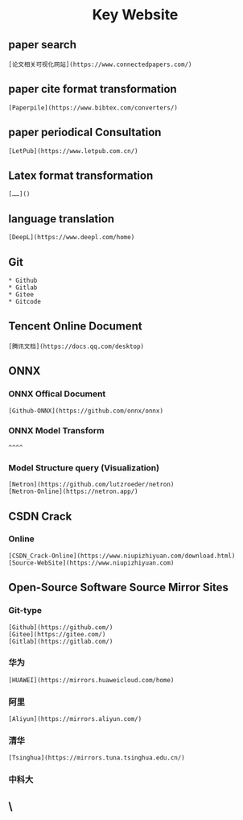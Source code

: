 <h1 align = "center"> Key Website </h1>

## paper search

    [论文相关可视化网站](https://www.connectedpapers.com/)

## paper cite format transformation

    [Paperpile](https://www.bibtex.com/converters/)

## paper periodical Consultation

    [LetPub](https://www.letpub.com.cn/)

## Latex format transformation

    [……]()

## language translation

    [DeepL](https://www.deepl.com/home)

## Git

    * Github
    * Gitlab
    * Gitee
    * Gitcode

## Tencent Online Document

    [腾讯文档](https://docs.qq.com/desktop)

## ONNX

### ONNX Offical Document

    [Github-ONNX](https://github.com/onnx/onnx)

### ONNX Model Transform

    ^^^^

### Model Structure query (Visualization)

    [Netron](https://github.com/lutzroeder/netron)
    [Netron-Online](https://netron.app/)

## CSDN Crack 

### Online

    [CSDN_Crack-Online](https://www.niupizhiyuan.com/download.html)
    [Source-WebSite](https://www.niupizhiyuan.com)

## Open-Source Software Source Mirror Sites

### Git-type

    [Github](https://github.com/)
    [Gitee](https://gitee.com/)
    [Gitlab](https://gitlab.com/)

### 华为

    [HUAWEI](https://mirrors.huaweicloud.com/home)

### 阿里

    [Aliyun](https://mirrors.aliyun.com/)

### 清华

    [Tsinghua](https://mirrors.tuna.tsinghua.edu.cn/)

### 中科大

## \\